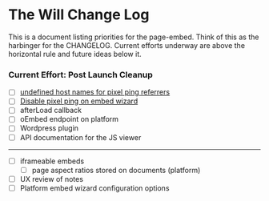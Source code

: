 # The Will Change Log

This is a document listing priorities for the page-embed.  Think of this as the harbinger for the CHANGELOG.  Current efforts underway are above the horizontal rule and future ideas below it.

### Current Effort: Post Launch Cleanup

- [ ] [undefined host names for pixel ping referrers](https://github.com/documentcloud/documentcloud-page/issues/34)
- [ ] [Disable pixel ping on embed wizard](#33)
- [ ] afterLoad callback
- [ ] oEmbed endpoint on platform
- [ ] Wordpress plugin
- [ ] API documentation for the JS viewer

-----------------------------------

- [ ] iframeable embeds
    - [ ] page aspect ratios stored on documents (platform)
- [ ] UX review of notes
- [ ] Platform embed wizard configuration options
